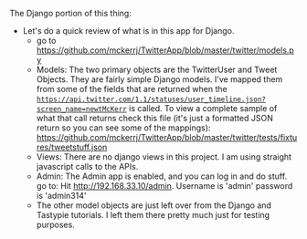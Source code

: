 The Django portion of this thing:

- Let's do a quick review of what is in this app for Django.
  - go to https://github.com/mckerrj/TwitterApp/blob/master/twitter/models.py
  - Models: The two primary objects are the TwitterUser and Tweet Objects.  They are fairly simple Django models.  I've mapped them from some of the fields that
    are returned when the <code>https://api.twitter.com/1.1/statuses/user_timeline.json?screen_name=newtMcKerr</code> is called.  To view a complete
    sample of what that call returns check this file (it's just a formatted JSON return so you can see some of the mappings):
    https://github.com/mckerrj/TwitterApp/blob/master/twitter/tests/fixtures/tweetstuff.json
  - Views: There are no django views in this project.  I am using straight javascript calls to the APIs.
  - Admin: The Admin app is enabled, and you can log in and do stuff.  go to: Hit http://192.168.33.10/admin.  Username is 'admin' password is 'admin314'
  - The other model objects are just left over from the Django and Tastypie tutorials.  I left them there
    pretty much just for testing purposes.